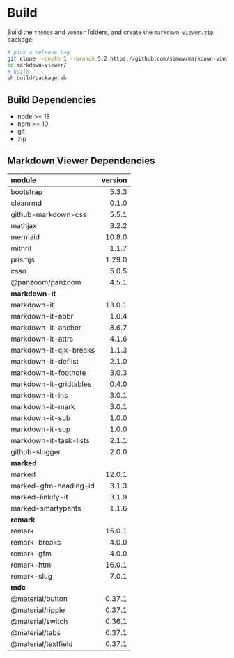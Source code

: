 
# Build

Build the `themes` and `vendor` folders, and create the `markdown-viewer.zip` package:

```bash
# pick a release tag
git clone --depth 1 --branch 5.2 https://github.com/simov/markdown-viewer.git
cd markdown-viewer/
# build
sh build/package.sh
```

## Build Dependencies

- node >= 18
- npm >= 10
- git
- zip

## Markdown Viewer Dependencies

| module | version
| :-     | -:
| bootstrap           | 5.3.3
| cleanrmd            | 0.1.0
| github-markdown-css | 5.5.1
| mathjax             | 3.2.2
| mermaid             | 10.8.0
| mithril             | 1.1.7
| prismjs             | 1.29.0
| csso                | 5.0.5
| @panzoom/panzoom    | 4.5.1
| **markdown-it**
| markdown-it            | 13.0.1
| markdown-it-abbr       | 1.0.4
| markdown-it-anchor     | 8.6.7
| markdown-it-attrs      | 4.1.6
| markdown-it-cjk-breaks | 1.1.3
| markdown-it-deflist    | 2.1.0
| markdown-it-footnote   | 3.0.3
| markdown-it-gridtables | 0.4.0
| markdown-it-ins        | 3.0.1
| markdown-it-mark       | 3.0.1
| markdown-it-sub        | 1.0.0
| markdown-it-sup        | 1.0.0
| markdown-it-task-lists | 2.1.1
| github-slugger         | 2.0.0
| **marked**
| marked                | 12.0.1
| marked-gfm-heading-id | 3.1.3
| marked-linkify-it     | 3.1.9
| marked-smartypants    | 1.1.6
| **remark**
| remark        | 15.0.1
| remark-breaks | 4.0.0
| remark-gfm    | 4.0.0
| remark-html   | 16.0.1
| remark-slug   | 7.0.1
| **mdc**
| @material/button    | 0.37.1
| @material/ripple    | 0.37.1
| @material/switch    | 0.36.1
| @material/tabs      | 0.37.1
| @material/textfield | 0.37.1
